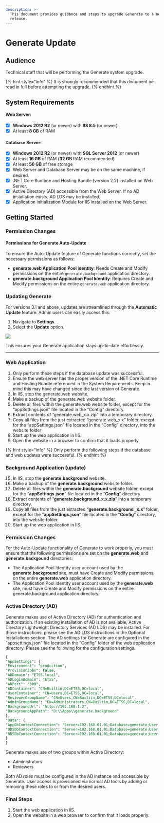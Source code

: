 ```yaml
---
description: >-
  This document provides guidance and steps to upgrade Generate to a new
  release.
---
```


# Generate Update

## Audience <a href="#toc113461782" id="toc113461782"></a>

Technical staff that will be performing the Generate system upgrade.

{% hint style="info" %}
It is strongly recommended that this document be read in full before attempting the upgrade.
{% endhint %}

## System Requirements <a href="#toc113461784" id="toc113461784"></a>

#### Web Server:

* [x] **Windows 2012 R2** (or newer) with **IIS 8.5** (or newer)
* [x] At least **8 GB** of RAM

#### Database Server:

* [x] **Windows 2012 R2** (or newer) with **SQL Server 2012** (or newer)
* [x] At least **16 GB** of RAM (**32 GB** RAM recommended)
* [x] At least **50 GB** of free storage
* [x] Web Server and Database Server may be on the same machine, if desired.
* [x] .NET Core Runtime and Hosting Bundle (version 2.2) installed on Web Server.
* [x] Active Directory (AD) accessible from the Web Server. If no AD installation exists, AD LDS may be installed.
* [x] Application Initialization Module for IIS installed on the Web Server.

## Getting Started

### Permission Changes <a href="#toc113461790" id="toc113461790"></a>

#### Permissions for Generate Auto-Update

To ensure the Auto-Update feature of Generate functions correctly, set the necessary permissions as follows:

* **generate.web Application Pool Identity**: Needs Create and Modify permissions on the entire `generate.background` application directory.
* **generate.background Application Pool Identity**: Requires Create and Modify permissions on the entire `generate.web` application directory.

### Updating Generate

For versions 3.1 and above, updates are streamlined through the **Automatic Update** feature. Admin users can easily access this:

1. Navigate to **Settings**.
2. Select the **Update** option.

![](<../../.gitbook/assets/Developer Guide\_Upgrade\_image1.png>)

This ensures your Generate application stays up-to-date effortlessly.

***

### Web Application <a href="#toc10102655" id="toc10102655"></a>

1. Only perform these steps if the database update was successful.
2. Ensure the web server has the proper version of the .NET Core Runtime and Hosting Bundle referenced in the System Requirements. Keep in mind this may have changed since the last version of Generate.
3. In IIS, stop the generate.web website.
4. Make a backup of the generate.web website folder.
5. Delete all files within the generate.web website folder, except for the “appSettings.json” file located in the “Config” directory.
6. Extract contents of “generate.web\_x.x.zip” into a temporary directory.
7. Copy all files from the just extracted “generate.web\_x.x” folder, except for the “appSettings.json” file located in the “Config” directory, into the website folder
8. Start up the web application in IIS.
9. Open the website in a browser to confirm that it loads properly.

{% hint style="info" %}
Only perform the following steps if the database and web updates were successful.
{% endhint %}

### Background Application (update) <a href="#toc113461789" id="toc113461789"></a>

15. In IIS, stop the **generate.background** website.
16. Make a backup of the **generate.background** website folder.
17. Delete all files within the **generate.background** website folder, except for the “**appSettings.json**” file located in the “**Config**” directory.
18. Extract contents of “**generate.background\_x.x.zip**” into a temporary directory.
19. Copy all files from the just extracted “**generate.background \_x.x**” folder, except for the “**appSettings.json**” file located in the “**Config**” directory, into the website folder.
20. Start up the web application in IIS.

### Permission Changes <a href="#toc113461790" id="toc113461790"></a>

For the Auto-Update functionality of Generate to work properly, you must ensure that the following permissions are set on the **generate.web** and **generate.backgound** directories:

* The Application Pool Identity user account used by the **generate.background** site, must have Create and Modify permissions on the entire **generate.web** application directory.
* The Application Pool Identity user account used by the **generate.web** site, must have Create and Modify permissions on the entire generate.background application directory.

### Active Directory (AD) <a href="#toc113461791" id="toc113461791"></a>

Generate makes use of Active Directory (AD) for authentication and authorization. If an existing installation of AD is not available, Active Directory Lightweight Directory Services (AD LDS) may be installed. For those instructions, please see the AD LDS instructions in the Optional Installations section. The AD settings for Generate are configured in the “appsettings.json” file located in the “Config” folder of the web application directory. Please see the following for the configuration settings.

```sql
{
"AppSettings": {
"Environment": "production",
"ProvisionJobs": false,
"ADDomain": "ETSS.local",
"ADLoginDomain": "ETSS",
"ADPort": "389",
"ADContainer": "CN=Builtin,DC=ETSS,DC=local",
"UserContainer": "CN=Users,DC=ETSS,DC=local",
"ReviewerGroupName": "CN=Users,CN=Builtin,DC=ETSS,DC=local",
"AdminGroupName": "CN=Administrators,CN=Builtin,DC=ETSS,DC=local",
"BackgroundUrl": "http://192.168.1.2",
"BackgroundAppPath": "D:\\Apps\\generate.background"
},
"Data": {
"AppDbContextConnection": "Server=192.168.01.01;Database=generate;User ID=generate;Password=xxxxxxxxxxx;MultipleActiveResultSets=true;",
"ODSDbContextConnection": "Server=192.168.01.01;Database=generate;User ID=generate;Password=xxxxxxxxxxx;MultipleActiveResultSets=true;",
"RDSDbContextConnection": "Server=192.168.01.01;Database=generate;User ID=generate;Password=xxxxxxxxxxx;MultipleActiveResultSets=true;Connect Timeout=300;"
}
}
```

Generate makes use of two groups within Active Directory:

* Administrators
* Reviewers

Both AD roles must be configured in the AD instance and accessible by Generate. User access is provisioned via normal AD tools by adding or removing these roles to or from the desired users.

### Final Steps <a href="#final_steps" id="final_steps"></a>

1. Start the web application in IIS.
2. Open the website in a web browser to confirm that it loads properly.
